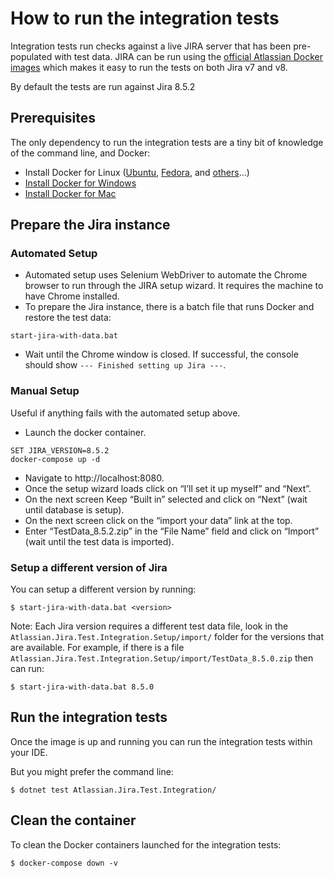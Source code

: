 # How to run the integration tests

Integration tests run checks against a live JIRA server that has been pre-populated with test data. JIRA can be run using the [official Atlassian Docker images](https://hub.docker.com/r/atlassian/jira-software) 
which makes it easy to run the tests on both Jira v7 and v8.

By default the tests are run against Jira 8.5.2

## Prerequisites

The only dependency to run the integration tests are a tiny bit of knowledge of the command line, and Docker:

- Install Docker for Linux ([Ubuntu](https://docs.docker.com/install/linux/docker-ce/ubuntu/),
  [Fedora](https://docs.docker.com/install/linux/docker-ce/fedora/), and
  [others](https://docs.docker.com/install/#supported-platforms)...)
- [Install Docker for Windows](https://docs.docker.com/docker-for-windows/install/)
- [Install Docker for Mac](https://docs.docker.com/docker-for-mac/install/)

## Prepare the Jira instance

### Automated Setup ###

- Automated setup uses Selenium WebDriver to automate the Chrome browser to run through the JIRA setup wizard. It requires the machine to have Chrome installed.
- To prepare the Jira instance, there is a batch file that runs Docker and restore the test data:
```
start-jira-with-data.bat
```

- Wait until the Chrome window is closed. If successful, the console should show `--- Finished setting up Jira ---`.

### Manual Setup ###

Useful if anything fails with the automated setup above.

- Launch the docker container.
```
SET JIRA_VERSION=8.5.2
docker-compose up -d
```
- Navigate to http://localhost:8080.
- Once the setup wizard loads click on “I’ll set it up myself” and “Next”.
- On the next screen Keep “Built in” selected and click on “Next” (wait until database is setup).
- On the next screen click on the “import your data” link at the top.
- Enter “TestData_8.5.2.zip” in the “File Name” field and click on “Import” (wait until the test data is imported).

### Setup a different version of Jira
You can setup a different version by running:
```
$ start-jira-with-data.bat <version>
```

Note: Each Jira version requires a different test data file, look in the `Atlassian.Jira.Test.Integration.Setup/import/` folder for the versions that are available. For example, if there is a file `Atlassian.Jira.Test.Integration.Setup/import/TestData_8.5.0.zip` then can run:
```
$ start-jira-with-data.bat 8.5.0
```

## Run the integration tests

Once the image is up and running you can run the integration tests within your IDE.

But you might prefer the command line:
```
$ dotnet test Atlassian.Jira.Test.Integration/
```

## Clean the container

To clean the Docker containers launched for the integration tests:
```
$ docker-compose down -v
```
